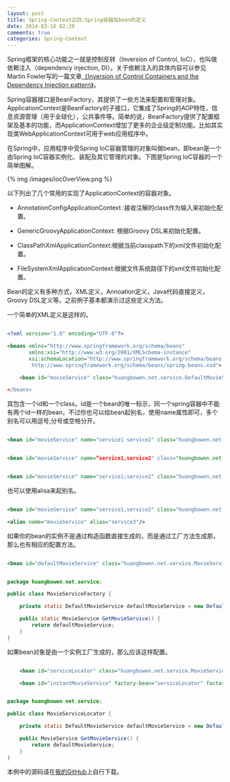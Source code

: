 ```yaml
---
layout: post
title: Spring-Context之四:Spring容器及bean的定义
date: 2014-03-16 02:29
comments: true
categories: Spring-Context
---
```


Spring框架的核心功能之一就是控制反转（Inversion of Control, IoC），也叫做依赖注入（dependency injection, DI）。关于依赖注入的具体内容可以参见Martin Fowler写的一篇文章[《Inversion of Control Containers and the Dependency Injection pattern》](http://martinfowler.com/articles/injection.html)。

<!-- more -->

Spring容器接口是BeanFactory，其提供了一些方法来配置和管理对象。ApplicationContext是BeanFactory的子接口，它集成了Spring的AOP特性，信息资源管理（用于全球化），公共事件等。简单的说，BeanFactory提供了配置框架及基本的功能，而ApplicationContext增加了更多的企业级定制功能。比如其实现类WebApplicationContext可用于web应用程序中。

在Spring中，应用程序中受Spring IoC容器管理的对象叫做bean，即bean是一个由Spring IoC容器实例化、装配及其它管理的对象。下图是Spring IoC容器的一个简单图解。

{% img /images/iocOverView.png %}

以下列出了几个常用的实现了ApplicationContext的容器对象。

* AnnotationConfigApplicationContext :接收注解的class作为输入来初始化配置。

* GenericGroovyApplicationContext: 根据Groovy DSL来初始化配置。

* ClassPathXmlApplicationContext:根据当前classpath下的xml文件初始化配置。

* FileSystemXmlApplicationContext:根据文件系统路径下的xml文件初始化配置。

Bean的定义有多种方式，XML定义，Annoation定义，Java代码直接定义，Groovy DSL定义等。之前例子基本都演示过这些定义方法。

一个简单的XML定义是这样的。

```xml

<?xml version="1.0" encoding="UTF-8"?>

<beans xmlns="http://www.springframework.org/schema/beans"
       xmlns:xsi="http://www.w3.org/2001/XMLSchema-instance"
       xsi:schemaLocation="http://www.springframework.org/schema/beans
        http://www.springframework.org/schema/beans/spring-beans.xsd">

    <bean id="movieService" class="huangbowen.net.service.DefaultMovieService”/>

</beans>

```

其包含一个id和一个class。id是一个bean的唯一标示，同一个spring容器中不能有两个id一样的bean，不过你也可以给bean起别名，使用name属性即可，多个别名可以用逗号,分号或空格分开。

```xml

<bean id="movieService" name="service1 service2" class="huangbowen.net.service.DefaultMovieService"/>

```

```xml

<bean id="movieService" name=“service1,service2" class="huangbowen.net.service.DefaultMovieService"/>

```

```xml

<bean id="movieService" name="service1;service2" class="huangbowen.net.service.DefaultMovieService"/>

```

也可以使用alisa来起别名。

```xml

<bean id="movieService" name="service1,service2" class="huangbowen.net.service.DefaultMovieService"/>

<alias name="movieService" alias="service3"/>

```

如果你的bean的实例不是通过构造函数直接生成的，而是通过工厂方法生成那，那么也有相应的配置方法。

```xml

<bean id="defaultMovieService" class="huangbowen.net.service.MovieServiceFactory" factory-method="GetMovieService" />

```

```java MovieServiceFactory 

package huangbowen.net.service;

public class MovieServiceFactory {

    private static DefaultMovieService defaultMovieService = new DefaultMovieService();

    public static MovieService GetMovieService() {
        return defaultMovieService;
    }
}

```

如果bean对象是由一个实例工厂生成的，那么应该这样配置。

```xml

    <bean id="serviceLocator" class="huangbowen.net.service.MovieServiceLocator"/>

    <bean id="instantMovieService" factory-bean="serviceLocator" factory-method="GetMovieService"/>

```

```java MovieServiceLocator

package huangbowen.net.service;

public class MovieServiceLocator {

    private static DefaultMovieService defaultMovieService = new DefaultMovieService();

    public MovieService GetMovieService() {
        return defaultMovieService;
    }
}

```

本例中的源码请在[我的GitHub](https://github.com/huangbowen521/Study)上自行下载。


